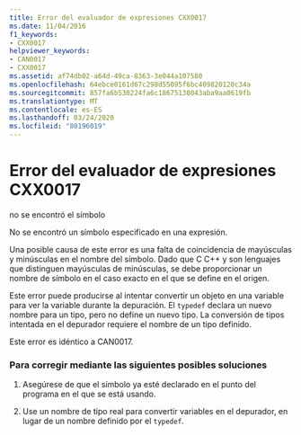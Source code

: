 ```yaml
---
title: Error del evaluador de expresiones CXX0017
ms.date: 11/04/2016
f1_keywords:
- CXX0017
helpviewer_keywords:
- CAN0017
- CXX0017
ms.assetid: af74db02-a64d-49ca-8363-3e044a107580
ms.openlocfilehash: 64ebce0161d67c298d55095f6bc409820120c34a
ms.sourcegitcommit: 857fa6b530224fa6c18675138043aba9aa0619fb
ms.translationtype: MT
ms.contentlocale: es-ES
ms.lasthandoff: 03/24/2020
ms.locfileid: "80196019"
---
```

# <a name="expression-evaluator-error-cxx0017"></a>Error del evaluador de expresiones CXX0017

no se encontró el símbolo

No se encontró un símbolo especificado en una expresión.

Una posible causa de este error es una falta de coincidencia de mayúsculas y minúsculas en el nombre del símbolo. Dado que C C++ y son lenguajes que distinguen mayúsculas de minúsculas, se debe proporcionar un nombre de símbolo en el caso exacto en el que se define en el origen.

Este error puede producirse al intentar convertir un objeto en una variable para ver la variable durante la depuración. El `typedef` declara un nuevo nombre para un tipo, pero no define un nuevo tipo. La conversión de tipos intentada en el depurador requiere el nombre de un tipo definido.

Este error es idéntico a CAN0017.

### <a name="to-fix-by-using-the-following-possible-solutions"></a>Para corregir mediante las siguientes posibles soluciones

1. Asegúrese de que el símbolo ya esté declarado en el punto del programa en el que se está usando.

1. Use un nombre de tipo real para convertir variables en el depurador, en lugar de un nombre definido por el `typedef`.
